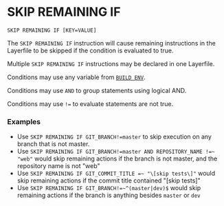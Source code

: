# SKIP REMAINING IF

`SKIP REMAINING IF [KEY=VALUE]`

The `SKIP REMAINING IF` instruction will cause remaining instructions in the Layerfile to be skipped if the condition is evaluated to true.

Multiple `SKIP REMAINING IF` instructions may be declared in one Layerfile.

Conditions may use any variable from [`BUILD ENV`](/docs/layerfile-reference/build-env).

Conditions may use `AND` to group statements using logical AND.

Conditions may use `!=` to evaluate statements are not true.

### Examples

- Use `SKIP REMAINING IF GIT_BRANCH!=master` to skip execution on any branch that is not master.
- Use `SKIP REMAINING IF GIT_BRANCH!=master AND REPOSITORY_NAME !=~ "web"` would skip remaining actions if the branch is not master, and the repository name is not "web"
- Use `SKIP REMAINING IF GIT_COMMIT_TITLE =~ "\[skip tests\]"` would skip remaining actions if the commit title contained "\[skip tests]"
- Use `SKIP REMAINING IF GIT_BRANCH!=~^(master|dev)$` would skip remaining actions if the branch is anything besides `master` or `dev`
